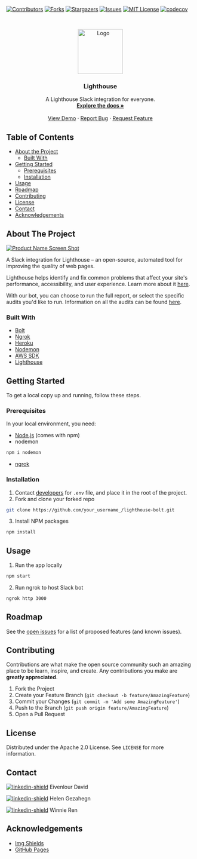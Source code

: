 <!-- PROJECT SHIELDS -->
<!--
*** I'm using markdown "reference style" links for readability.
*** Reference links are enclosed in brackets [ ] instead of parentheses ( ).
*** See the bottom of this document for the declaration of the reference variables
*** for contributors-url, forks-url, etc. This is an optional, concise syntax you may use.
*** https://www.markdownguide.org/basic-syntax/#reference-style-links
-->
[![Contributors][contributors-shield]][contributors-url]
[![Forks][forks-shield]][forks-url]
[![Stargazers][stars-shield]][stars-url]
[![Issues][issues-shield]][issues-url]
[![MIT License][license-shield]][license-url]
[![codecov](https://codecov.io/gh/lighthouse-slack/lighthouse-bolt/branch/main/graph/badge.svg?token=79M6H1PCWV)](https://codecov.io/gh/lighthouse-slack/lighthouse-bolt)

<!-- PROJECT LOGO -->
<br />
<p align="center">
  <a href="https://github.com/lighthouse-slack/lighthouse-bolt">
    <img src="https://www.leankoala.com/media/249/download/lighthouse.png?v=1" alt="Logo" width="120" height="120">
  </a>

  <h3 align="center">Lighthouse</h3>

  <p align="center">
    A Lighthouse Slack integration for everyone.
    <br />
    <a href="https://github.com/lighthouse-slack/lighthouse-bolt#about-the-project"><strong>Explore the docs »</strong></a>
    <br />
    <br />
    <a href="https://github.com/lighthouse-slack/lighthouse-bolt/">View Demo</a>
    ·
    <a href="https://github.com/lighthouse-slack/lighthouse-bolt/issues">Report Bug</a>
    ·
    <a href="https://github.com/lighthouse-slack/lighthouse-bolt/issues">Request Feature</a>
  </p>
</p>



<!-- TABLE OF CONTENTS -->
## Table of Contents

* [About the Project](#about-the-project)
  * [Built With](#built-with)
* [Getting Started](#getting-started)
  * [Prerequisites](#prerequisites)
  * [Installation](#installation)
* [Usage](#usage)
* [Roadmap](#roadmap)
* [Contributing](#contributing)
* [License](#license)
* [Contact](#contact)
* [Acknowledgements](#acknowledgements)



<!-- ABOUT THE PROJECT -->
## About The Project

[![Product Name Screen Shot][product-screenshot]](https://example.com)

A Slack integration for Lighthouse – an open-source, automated tool for improving the quality of web pages.

Lighthouse helps identify and fix common problems that affect your site's performance, accessibility, and user experience. Learn more about it [here](https://developers.google.com/web/tools/lighthouse/?utm_source=devtools).

With our bot, you can choose to run the full report, or select the specific audits you'd like to run. Information on all the audits can be found [here](https://web.dev/learn/#lighthouse).

### Built With
* [Bolt](https://github.com/slackapi/bolt-js)
* [Ngrok](https://ngrok.com/)
* [Heroku](https://www.heroku.com/)
* [Nodemon](https://github.com/remy/nodemon)
* [AWS SDK](https://aws.amazon.com/sdk-for-node-js/)
* [Lighthouse](https://github.com/GoogleChrome/lighthouse)

<!-- GETTING STARTED -->
## Getting Started

To get a local copy up and running, follow these steps.

### Prerequisites

In your local environment, you need:
* [Node.js](https://nodejs.org/en/) (comes with npm)
* nodemon
```sh
npm i nodemon
```
* [ngrok](https://ngrok.com/)


### Installation

1. Contact [developers](#contact) for `.env` file, and place it in the root of the project.
2. Fork and clone your forked repo
```sh
git clone https://github.com/your_username_/lighthouse-bolt.git
```
3. Install NPM packages
```sh
npm install
```


<!-- USAGE EXAMPLES -->
## Usage

1. Run the app locally
```sh
npm start
```

2. Run ngrok to host Slack bot
```sh
ngrok http 3000
```

<!-- ROADMAP -->
## Roadmap

See the [open issues](https://github.com/lighthouse-slack/lighthouse-bolt/issues?q=is%3Aopen+is%3Aissue) for a list of proposed features (and known issues).



<!-- CONTRIBUTING -->
## Contributing

Contributions are what make the open source community such an amazing place to be learn, inspire, and create. Any contributions you make are **greatly appreciated**.

1. Fork the Project
2. Create your Feature Branch (`git checkout -b feature/AmazingFeature`)
3. Commit your Changes (`git commit -m 'Add some AmazingFeature'`)
4. Push to the Branch (`git push origin feature/AmazingFeature`)
5. Open a Pull Request



<!-- LICENSE -->
## License

Distributed under the Apache 2.0 License. See `LICENSE` for more information.



<!-- CONTACT -->
## Contact

[![linkedin-shield]](https://www.linkedin.com/in/eivenlour/) Eivenlour David

[![linkedin-shield]](https://linkedin.com/in/HelenGezahegn) Helen Gezahegn 

[![linkedin-shield]](https://www.linkedin.com/in/WinnieRen/) Winnie Ren 

<!-- ACKNOWLEDGEMENTS -->
## Acknowledgements
* [Img Shields](https://shields.io)
* [GitHub Pages](https://pages.github.com)


<!-- MARKDOWN LINKS & IMAGES -->
<!-- https://www.markdownguide.org/basic-syntax/#reference-style-links -->
[contributors-shield]: https://img.shields.io/github/contributors/lighthouse-slack/lighthouse-bolt.svg?style=flat-square
[contributors-url]: https://github.com/lighthouse-slack/lighthouse-bolt/graphs/contributors
[forks-shield]: https://img.shields.io/github/forks/lighthouse-slack/lighthouse-bolt.svg?style=flat-square
[forks-url]: https://github.com/lighthouse-slack/lighthouse-bolt/network/members
[stars-shield]: https://img.shields.io/github/stars/lighthouse-slack/lighthouse-bolt.svg?style=flat-square
[stars-url]: https://github.com/lighthouse-slack/lighthouse-bolt/stargazers
[issues-shield]: https://img.shields.io/github/issues/lighthouse-slack/lighthouse-bolt.svg?style=flat-square
[issues-url]: https://github.com/lighthouse-slack/lighthouse-bolt/issues
[license-shield]: https://img.shields.io/github/license/lighthouse-slack/lighthouse-bolt.svg?style=flat-square
[license-url]: https://github.com/lighthouse-slack/lighthouse-bolt/blob/main/LICENSE
[linkedin-shield]: https://img.shields.io/badge/-LinkedIn-black.svg?style=flat-square&logo=linkedin&colorB=555
[product-screenshot]: https://i.ibb.co/J7FQdtM/Screen-Shot-2020-10-30-at-12-31-31-AM.png
